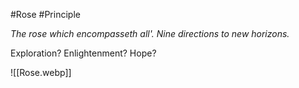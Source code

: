 #Rose #Principle 

_The rose which encompasseth all'. Nine directions to new horizons._

Exploration? Enlightenment? Hope?

![[Rose.webp]]